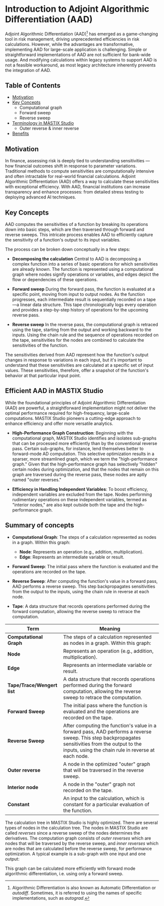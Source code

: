 # Introduction to Adjoint Algorithmic Differentiation (AAD)

Adjoint Algorithmic Differentiation (AAD)[^1] has emerged as a game-changing tool in risk management, driving unprecedented efficiencies in risk calculations.
However, while the advantages are transformative, implementing AAD for large-scale application is challenging. Simple or straightforward implementations of AAD are not sufficient for bank-wide usage. And modifying calculations within legacy systems to support AAD is not a feasible workaround, as most legacy architecture inherently prevents the integration of AAD.


## Table of Contents
- [Motivation](#motivation)
- [Key Concepts](#key-concepts)
  - Computational graph
  - Forward sweep
  - Reverse sweep
- [Terminology in MASTIX Studio](#terminology-in-mastix-studio)
  - Outer reverse & inner reverse
- [Benefits](#benefits)

## Motivation 

In finance, assessing risk is deeply tied to understanding sensitivities — how financial outcomes shift in response to parameter variations. Traditional methods to compute sensitivities are computationally intensive and often intractable for real-world financial calculations. Adjoint Algorithmic Differentiation (AAD) offers a way to calculate these sensitivities with exceptional efficiency. With AAD, financial institutions can increase transparency and enhance processes: from detailed stress testing to deploying advanced AI techniques.



## Key Concepts

AAD computes the sensitivities of a function by breaking its operations down into basic steps, which are then traversed through forward and reverse sweeps. This intricate process enables AAD to efficiently capture the sensitivity of a function's output to its input variables. 


The process can be broken down conceptually in a few steps:

- **Decomposing the calculation**
  Central to AAD is decomposing a complex function into a series of basic operations for which sensitivities are already known. The function is represented using a computational graph where nodes signify operations or variables, and edges depict the flow or dependencies of these operations.
  
- **Forward sweep**
  During the forward pass, the function is evaluated at a specific point, moving from input to output nodes. As the function progresses, each intermediate result is     sequentially recorded on a tape—a linear data structure. This tape chronologically logs every operation and provides a step-by-step history of operations for the upcoming   reverse pass.
  
- **Reverse sweep**
  In the reverse pass, the computational graph is retraced using the tape, starting from the output and working backward to the inputs. Using the chain rule and the sequence of operations recorded on the tape, sensitivities for the nodes are combined to calculate the sensitivities of the function.

The sensitivities derived from AAD represent how the function's output changes in response to variations in each input, but it's important to understand that these sensitivities are calculated at a specific set of input values. These sensitivities, therefore, offer a snapshot of the function's behavior at that particular input point.



## Efficient AAD in MASTIX Studio

While the foundational principles of Adjoint Algorithmic Differentiation (AAD) are powerful, a straightforward implementation might not deliver the optimal performance required for high-frequency, large-scale computations. MASTIX Studio pioneers a cutting-edge approach to enhance efficiency and offer more versatile analytics.

- **High-Performance Graph Construction**: Beginning with the computational graph, MASTIX Studio identifies and isolates sub-graphs that can be processed more efficiently than by the conventional reverse pass. Certain sub-graphs, for instance, lend themselves better to forward-mode AD computation. This selective optimization results in a sparser, more streamlined graph, which we term the "high-performance graph." Given that the high-performance graph has selectively "hidden" certain nodes during optimization, and that the nodes that remain on this graph are traversed during the reverse pass, these nodes are aptly named "outer reverses."

- **Efficiency in Handling Independent Variables**: To boost efficiency, independent variables are excluded from the tape. Nodes performing rudimentary operations on these independent variables, termed as "interior nodes," are also kept outside both the tape and the high-performance graph. 

## Summary of concepts


- **Computational Graph**: The steps of a calculation represented as nodes in a graph. Within this graph:
  - **Node**: Represents an operation (e.g., addition, multiplication).
  - **Edge**: Represents an intermediate variable or result.



- **Forward Sweep**: The initial pass where the function is evaluated and the operations are recorded on the tape.
- **Reverse Sweep**: After computing the function's value in a forward pass, AAD performs a reverse sweep.
  This step backpropagates sensitivities from the output to the inputs, using the chain rule in reverse at each node.
- **Tape**: A data structure that records operations performed during the forward computation, allowing the reverse sweep to retrace the computation.
  

| Term | Meaning |
|---|---|
| **Computational Graph** |The steps of a calculation represented as nodes in a graph. Within this graph:
| **Node** | Represents an operation (e.g., addition, multiplication).|
| **Edge** | Represents an intermediate variable or result.|
|**Tape/Trace/Wengert list**| A data structure that records operations performed during the forward computation, allowing the reverse sweep to retrace the computation.|
| **Forward Sweep** | The initial pass where the function is evaluated and the operations are recorded on the tape.|
| **Reverse Sweep** | After computing the function's value in a forward pass, AAD performs a reverse sweep. This step backpropagates sensitivities from the output to the inputs, using the chain rule in reverse at each node. |
| **Outer reverse** | A node in the optimized "outer" graph that will be traversed in the reverse sweep.|
| **Interior node** | A node in the "outer" graph not recorded on the tape.|
| **Constant** | An input to the calculation, which is constant for a particular evaluation of the function.|
  
The calculation tree in MASTIX Studio is highly optimized. There are several types of nodes in the calculation tree.
The nodes in MASTIX Studio are called *reverses* since a reverse sweep of the nodes determines the derivatives. 
The computation graph consists of *outer reverses* which are nodes that will be traversed by the reverse sweep, and *inner reverses* which are nodes that 
are calculated before the reverse sweep, for performance optimization. 
A typical example is a sub-graph with one input and one output:

This graph can be calculated more efficiently with forward mode algorithmic differentiation, i.e. using only a forward sweep.


[^1]: Algorithmic Differentiation is also known as Automatic Differentiation or *autodiff*. Sometimes, it is referred to using the names of specific implementations, such as *autograd*.
